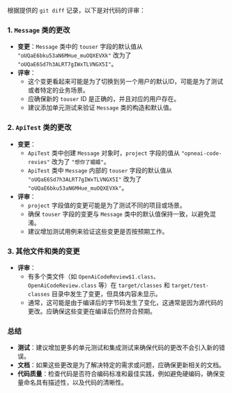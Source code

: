 根据提供的 `git diff` 记录，以下是对代码的评审：

### 1. `Message` 类的更改
- **变更**：`Message` 类中的 `touser` 字段的默认值从 `"oUQaE6bku53aN6MHue_muOQXEVXk"` 改为了 `"oUQaE6Sd7h3ALRT7gIWxTLVNGX5I"`。
- **评审**：
  - 这个变更看起来可能是为了切换到另一个用户的默认ID，可能是为了测试或者特定的业务场景。
  - 应确保新的 `touser` ID 是正确的，并且对应的用户存在。
  - 建议添加单元测试来验证 `Message` 类的构造和默认值。

### 2. `ApiTest` 类的更改
- **变更**：
  - `ApiTest` 类中创建 `Message` 对象时，`project` 字段的值从 `"opneai-code-revies"` 改为了 `"想你了媚媚"`。
  - `ApiTest` 类中 `Message` 内部的 `touser` 字段的默认值从 `"oUQaE6Sd7h3ALRT7gIWxTLVNGX5I"` 改为了 `"oUQaE6bku53aN6MHue_muOQXEVXk"`。
- **评审**：
  - `project` 字段值的变更可能是为了测试不同的项目或场景。
  - 确保 `touser` 字段的变更与 `Message` 类中的默认值保持一致，以避免混淆。
  - 建议增加测试用例来验证这些变更是否按预期工作。

### 3. 其他文件和类的变更
- **评审**：
  - 有多个类文件（如 `OpenAiCodeReview$1.class`、`OpenAiCodeReview.class` 等）在 `target/classes` 和 `target/test-classes` 目录中发生了变更，但具体内容未显示。
  - 通常，这可能是由于编译后的字节码发生了变化，这通常是因为源代码的更改。应确保这些变更在编译后仍然符合预期。

### 总结
- **测试**：建议增加更多的单元测试和集成测试来确保代码的更改不会引入新的错误。
- **文档**：如果这些更改是为了解决特定的需求或问题，应确保更新相关的文档。
- **代码质量**：检查代码是否符合编码标准和最佳实践，例如避免硬编码，确保变量命名具有描述性，以及代码的清晰性。